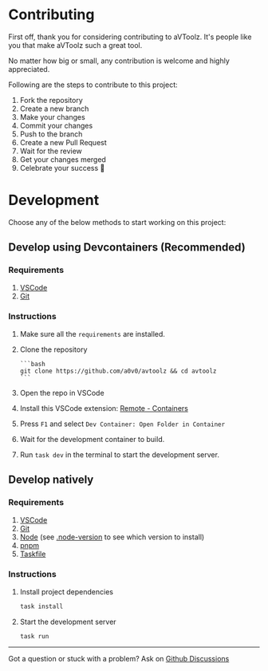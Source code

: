 # Contributing

First off, thank you for considering contributing to aVToolz. It's people like you that make aVToolz such a great tool.

No matter how big or small, any contribution is welcome and highly appreciated.

Following are the steps to contribute to this project:

1. Fork the repository
2. Create a new branch
3. Make your changes
4. Commit your changes
5. Push to the branch
6. Create a new Pull Request
7. Wait for the review
8. Get your changes merged
9. Celebrate your success 🎉

# Development

Choose any of the below methods to start working on this project:

## Develop using Devcontainers (Recommended)

### Requirements

1.  [VSCode](https://code.visualstudio.com/Download)
2.  [Git](https://git-scm.com/)

### Instructions

1.  Make sure all the `requirements` are installed.
1.  Clone the repository

        ```bash
        git clone https://github.com/a0v0/avtoolz && cd avtoolz
        ```

1.  Open the repo in VSCode
1.  Install this VSCode extension: [Remote - Containers](https://marketplace.visualstudio.com/items?itemName=ms-vscode-remote.remote-containers)
1.  Press `F1` and select `Dev Container: Open Folder in Container`
1.  Wait for the development container to build.
1.  Run `task dev` in the terminal to start the development server.

## Develop natively

### Requirements

1.  [VSCode](https://code.visualstudio.com/Download)
2.  [Git](https://git-scm.com/)
3.  [Node](https://nodejs.org/en/download/package-manager) (see [.node-version](.node-version) to see which version to install)
4.  [pnpm](https://pnpm.io/)
5.  [Taskfile](https://taskfile.dev/)

### Instructions

1.  Install project dependencies

    ```bash
    task install
    ```

1.  Start the development server

    ```
    task run
    ```

---

Got a question or stuck with a problem? Ask on [Github Discussions](https://github.com/a0v0/avtoolz/discussions)
